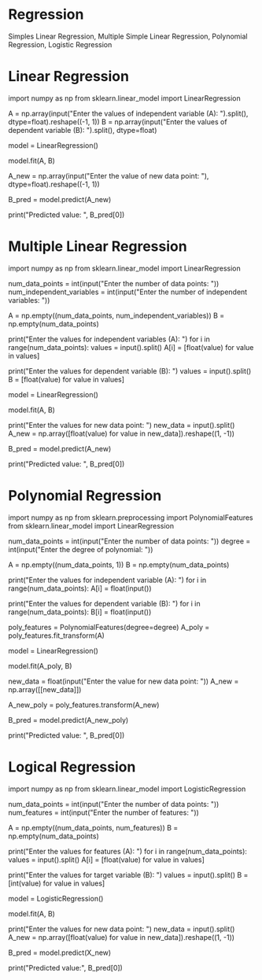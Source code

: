 # Regression
 Simples Linear Regression, Multiple Simple Linear Regression, Polynomial Regression, Logistic Regression



# Linear Regression 

import numpy as np
from sklearn.linear_model import LinearRegression

A = np.array(input("Enter the values of independent variable (A): ").split(), dtype=float).reshape((-1, 1))
B = np.array(input("Enter the values of dependent variable (B): ").split(), dtype=float)

model = LinearRegression()

model.fit(A, B)

A_new = np.array(input("Enter the value of new data point: "), dtype=float).reshape((-1, 1))

B_pred = model.predict(A_new)

print("Predicted value: ", B_pred[0])



# Multiple Linear Regression

import numpy as np
from sklearn.linear_model import LinearRegression

num_data_points = int(input("Enter the number of data points: "))
num_independent_variables = int(input("Enter the number of independent variables: "))

A = np.empty((num_data_points, num_independent_variables))
B = np.empty(num_data_points)

print("Enter the values for independent variables (A): ")
for i in range(num_data_points):
    values = input().split()
    A[i] = [float(value) for value in values]

print("Enter the values for dependent variable (B): ")
values = input().split()
B = [float(value) for value in values]

model = LinearRegression()

model.fit(A, B)

print("Enter the values for new data point: ")
new_data = input().split()
A_new = np.array([float(value) for value in new_data]).reshape((1, -1))

B_pred = model.predict(A_new)

print("Predicted value: ", B_pred[0])



# Polynomial Regression

import numpy as np
from sklearn.preprocessing import PolynomialFeatures
from sklearn.linear_model import LinearRegression

num_data_points = int(input("Enter the number of data points: "))
degree = int(input("Enter the degree of polynomial: "))

A = np.empty((num_data_points, 1))
B = np.empty(num_data_points)

print("Enter the values for independent variable (A): ")
for i in range(num_data_points):
    A[i] = float(input())

print("Enter the values for dependent variable (B): ")
for i in range(num_data_points):
    B[i] = float(input())

poly_features = PolynomialFeatures(degree=degree)
A_poly = poly_features.fit_transform(A)

model = LinearRegression()

model.fit(A_poly, B)

new_data = float(input("Enter the value for new data point: "))
A_new = np.array([[new_data]])

A_new_poly = poly_features.transform(A_new)

B_pred = model.predict(A_new_poly)

print("Predicted value: ", B_pred[0])



# Logical Regression

import numpy as np
from sklearn.linear_model import LogisticRegression

num_data_points = int(input("Enter the number of data points: "))
num_features = int(input("Enter the number of features: "))

A = np.empty((num_data_points, num_features))
B = np.empty(num_data_points)

print("Enter the values for features (A): ")
for i in range(num_data_points):
    values = input().split()
    A[i] = [float(value) for value in values]

print("Enter the values for target variable (B): ")
values = input().split()
B = [int(value) for value in values]

model = LogisticRegression()

model.fit(A, B)

print("Enter the values for new data point: ")
new_data = input().split()
A_new = np.array([float(value) for value in new_data]).reshape((1, -1))

B_pred = model.predict(X_new)

print("Predicted value:", B_pred[0])
